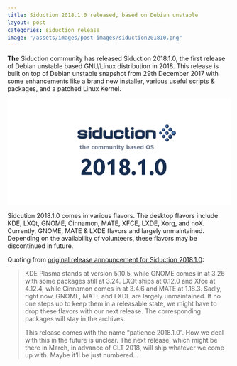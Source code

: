 ```yaml
---
title: Siduction 2018.1.0 released, based on Debian unstable
layout: post
categories: siduction release
image: "/assets/images/post-images/siduction201810.png"
---
```


**The** Siduction community has released Siduction 2018.1.0, the first release of Debian unstable based GNU/Linux distribution in 2018. This release is built on top of Debian unstable snapshot from 29th December 2017 with some enhancements like a brand new installer, various useful scripts & packages, and a patched Linux Kernel.

![Siduction 2018.1.0 banner](/assets/images/post-images/siduction201810.png)

Sidcution 2018.1.0 comes in various flavors. The desktop flavors include KDE, LXQt, GNOME, Cinnamon, MATE, XFCE, LXDE, Xorg, and noX. Currently, GNOME, MATE & LXDE flavors and largely unmaintained. Depending on the availability of volunteers, these flavors may be discontinued in future.

Quoting from [original release announcement for Siduction 2018.1.0](https://news.siduction.org/2017/12/release-notes-for-siduction-2018-1-0/):
> KDE Plasma stands at version 5.10.5, while GNOME comes in at 3.26 with
> some packages still at 3.24. LXQt ships at 0.12.0 and Xfce at 4.12.4, while
> Cinnamon comes in at 3.4.6 and MATE at 1.18.3. Sadly, right now, GNOME,
> MATE and LXDE are largely unmaintained. If no one steps up to keep them in a releasable state, we might have to drop these flavors with our next release. The corresponding packages will stay in the archives.
> 
> This release comes with the name “patience 2018.1.0”. How we deal with
> this in the future is unclear. The next release, which might be there in March, in advance of CLT 2018, will ship whatever we come up with. Maybe it’ll be just numbered…